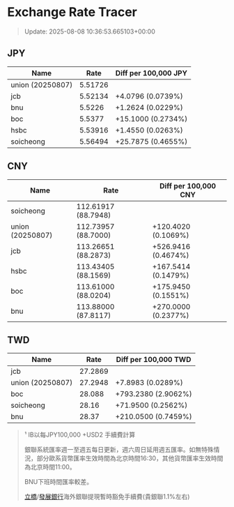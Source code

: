 # Exchange Rate Tracer

> Update: 2025-08-08 10:36:53.665103+00:00

## JPY

| Name             |    Rate | Diff per 100,000 JPY   |
|------------------|---------|------------------------|
| union (20250807) | 5.51726 |                        |
| jcb              | 5.52134 | +4.0796 (0.0739%)      |
| bnu              | 5.5226  | +1.2624 (0.0229%)      |
| boc              | 5.5377  | +15.1000 (0.2734%)     |
| hsbc             | 5.53916 | +1.4550 (0.0263%)      |
| soicheong        | 5.56494 | +25.7875 (0.4655%)     |

## CNY

| Name             | Rate                | Diff per 100,000 CNY   |
|------------------|---------------------|------------------------|
| soicheong        | 112.61917	(88.7948) |                        |
| union (20250807) | 112.73957	(88.7000) | +120.4020 (0.1069%)    |
| jcb              | 113.26651	(88.2873) | +526.9416 (0.4674%)    |
| hsbc             | 113.43405	(88.1569) | +167.5414 (0.1479%)    |
| boc              | 113.61000	(88.0204) | +175.9450 (0.1551%)    |
| bnu              | 113.88000	(87.8117) | +270.0000 (0.2377%)    |

## TWD

| Name             |    Rate | Diff per 100,000 TWD   |
|------------------|---------|------------------------|
| jcb              | 27.2869 |                        |
| union (20250807) | 27.2948 | +7.8983 (0.0289%)      |
| boc              | 28.088  | +793.2380 (2.9062%)    |
| soicheong        | 28.16   | +71.9500 (0.2562%)     |
| bnu              | 28.37   | +210.0500 (0.7459%)    |


> ¹ IB以每JPY100,000 +USD2 手續費計算
>
> 銀聯系統匯率週一至週五每日更新，週六周日延用週五匯率。如無特殊情況，部分歐系貨幣匯率生效時間為北京時間16:30，其他貨幣匯率生效時間為北京時間11:00。
>
> BNU下班時間匯率較差。
>
> [立橋](https://www.wlbank.com.mo/uploads/ueditor/file/20181211/1544536513900230.pdf)/[發展銀行](https://www.mdb.com.mo/Service_Charges_20230728.pdf)海外銀聯提現暫時豁免手續費(貴銀聯1.1%左右)

